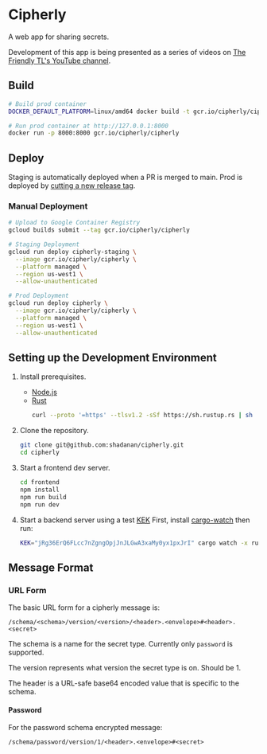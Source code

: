 # Cipherly

A web app for sharing secrets.

Development of this app is being presented as a series of videos on [The Friendly TL's YouTube channel](https://www.youtube.com/@FriendlyTL).

## Build

```sh
# Build prod container
DOCKER_DEFAULT_PLATFORM=linux/amd64 docker build -t gcr.io/cipherly/cipherly .

# Run prod container at http://127.0.0.1:8000
docker run -p 8000:8000 gcr.io/cipherly/cipherly
```

## Deploy

Staging is automatically deployed when a PR is merged to main. Prod is deployed by [cutting a new release tag](https://github.com/shadanan/cipherly/releases/new).

### Manual Deployment

```sh
# Upload to Google Container Registry
gcloud builds submit --tag gcr.io/cipherly/cipherly

# Staging Deployment
gcloud run deploy cipherly-staging \
  --image gcr.io/cipherly/cipherly \
  --platform managed \
  --region us-west1 \
  --allow-unauthenticated

# Prod Deployment
gcloud run deploy cipherly \
  --image gcr.io/cipherly/cipherly \
  --platform managed \
  --region us-west1 \
  --allow-unauthenticated
```

## Setting up the Development Environment

1. Install prerequisites.

   - [Node.js](https://nodejs.org/)
   - [Rust](https://www.rust-lang.org/)
     ```sh
     curl --proto '=https' --tlsv1.2 -sSf https://sh.rustup.rs | sh
     ```

1. Clone the repository.

   ```sh
   git clone git@github.com:shadanan/cipherly.git
   cd cipherly
   ```

1. Start a frontend dev server.

   ```sh
   cd frontend
   npm install
   npm run build
   npm run dev
   ```

1. Start a backend server using a test [KEK](https://cloud.google.com/kms/docs/envelope-encryption#key_encryption_keys)
   First, install [cargo-watch](https://crates.io/crates/cargo-watch) then run: 

   ```sh
   KEK="jRg36ErQ6FLcc7nZgngOpjJnJLGwA3xaMy0yx1pxJrI" cargo watch -x run
   ```

## Message Format

### URL Form

The basic URL form for a cipherly message is:

```
/schema/<schema>/version/<version>/<header>.<envelope>#<header>.<secret>
```

The schema is a name for the secret type. Currently only `password` is supported.

The version represents what version the secret type is on. Should be 1.

The header is a URL-safe base64 encoded value that is specific to the schema.

#### Password

For the password schema encrypted message:

```
/schema/password/version/1/<header>.<envelope>#<secret>
```
